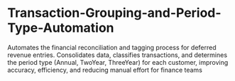 # Transaction-Grouping-and-Period-Type-Automation
Automates the financial reconciliation and tagging process for deferred revenue entries. Consolidates data, classifies transactions, and determines the period type (Annual, TwoYear, ThreeYear) for each customer, improving accuracy, efficiency, and reducing manual effort for finance teams

